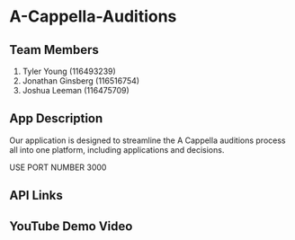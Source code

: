 # A-Cappella-Auditions
## Team Members
1. Tyler Young (116493239)
2. Jonathan Ginsberg (116516754)
3. Joshua Leeman (116475709)

## App Description
Our application is designed to streamline the A Cappella auditions process all into one platform, including applications and decisions.

USE PORT NUMBER 3000

## API Links

## YouTube Demo Video
